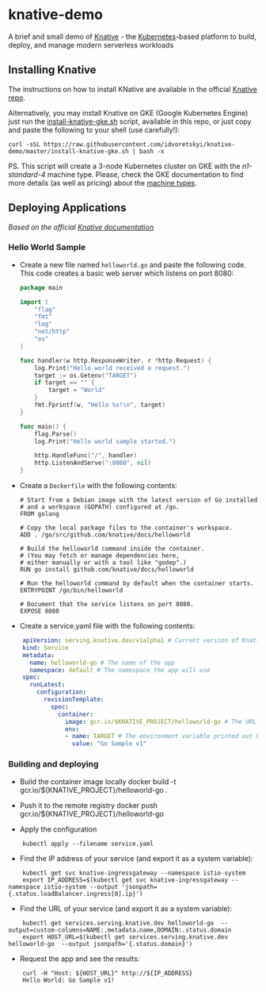 knative-demo
============

A brief and small demo of [Knative](https://github.com/knative/) - the [Kubernetes](https://kubernetes.io)-based platform to build, deploy, and manage modern serverless workloads

Installing Knative
------------------

The instructions on how to install KNative are available in the official [Knative repo](https://github.com/knative/docs/tree/master/install).

Alternatively, you may install Knative on GKE (Google Kubernetes Engine) just run the [install-knative-gke.sh](install-knative-gke.sh) script, available in this repo, or just copy and paste the following to your shell (use carefully!):

```
curl -sSL https://raw.githubusercontent.com/idvoretskyi/knative-demo/master/install-knative-gke.sh | bash -x
```

PS. This script will create a 3-node Kubernetes cluster on GKE with the *n1-standard-4* machine type. Please, check the GKE documentation to find more details (as well as pricing) about the [machine types](https://cloud.google.com/compute/docs/machine-types).

Deploying Applications
----------------------

*Based on the official [Knative documentation](https://github.com/knative/docs/blob/master/serving/samples/helloworld-go/README.md)*

### Hello World Sample

-	Create a new file named `helloworld.go` and paste the following code. This code creates a basic web server which listens on port 8080:

	```go
	package main

	import (
		"flag"
		"fmt"
		"log"
		"net/http"
		"os"
	)

	func handler(w http.ResponseWriter, r *http.Request) {
		log.Print("Hello world received a request.")
		target := os.Getenv("TARGET")
		if target == "" {
			target = "World"
		}
		fmt.Fprintf(w, "Hello %s!\n", target)
	}

	func main() {
		flag.Parse()
		log.Print("Hello world sample started.")

		http.HandleFunc("/", handler)
		http.ListenAndServe(":8080", nil)
	}
	```

-	Create a `Dockerfile` with the following contents:

	```docker
	# Start from a Debian image with the latest version of Go installed
	# and a workspace (GOPATH) configured at /go.
	FROM golang

	# Copy the local package files to the container's workspace.
	ADD . /go/src/github.com/knative/docs/helloworld

	# Build the helloworld command inside the container.
	# (You may fetch or manage dependencies here,
	# either manually or with a tool like "godep".)
	RUN go install github.com/knative/docs/helloworld

	# Run the helloworld command by default when the container starts.
	ENTRYPOINT /go/bin/helloworld

	# Document that the service listens on port 8080.
	EXPOSE 8080
	```

-	Create a service.yaml file with the following contents:

```yaml
	apiVersion: serving.knative.dev/v1alpha1 # Current version of Knative
	kind: Service
	metadata:
	  name: helloworld-go # The name of the app
	  namespace: default # The namespace the app will use
	spec:
	  runLatest:
	    configuration:
	      revisionTemplate:
	        spec:
	          container:
	            image: gcr.io/$KNATIVE_PROJECT/helloworld-go # The URL to the image of the app
	            env:
	            - name: TARGET # The environment variable printed out by the sample app
	              value: "Go Sample v1"
```

### Building and deploying

- Build the container image locally 
docker build -t gcr.io/${KNATIVE_PROJECT}/helloworld-go .

- Push it to the remote registry
docker push gcr.io/${KNATIVE_PROJECT}/helloworld-go

- Apply the configuration

```
    kubectl apply --filename service.yaml
```

- Find the IP address of your service (and export it as a system variable):

```
    kubectl get svc knative-ingressgateway --namespace istio-system
    export IP_ADDRESS=$(kubectl get svc knative-ingressgateway --namespace istio-system --output 'jsonpath={.status.loadBalancer.ingress[0].ip}')
```
- Find the URL of your service (and export it as a system variable):

```
    kubectl get services.serving.knative.dev helloworld-go  --output=custom-columns=NAME:.metadata.name,DOMAIN:.status.domain
    export HOST_URL=$(kubectl get services.serving.knative.dev helloworld-go  --output jsonpath='{.status.domain}')
```

- Request the app and see the results:

```shell
    curl -H "Host: ${HOST_URL}" http://${IP_ADDRESS}
    Hello World: Go Sample v1!
```
